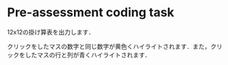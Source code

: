 # Pre-assessment coding task

12x12の掛け算表を出力します．

クリックをしたマスの数字と同じ数字が黄色くハイライトされます．また，クリックをしたマスの行と列が青くハイライトされます．
